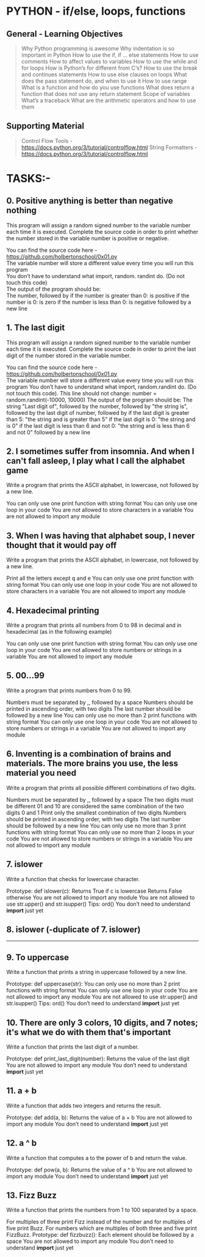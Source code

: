 # PYTHON - if/else, loops, functions

## General - Learning Objectives
>Why Python programming is awesome
>Why indentation is so important in Python
>How to use the if, if ... else statements
>How to use comments
>How to affect values to variables
>How to use the while and for loops
>How is Python’s for different from C‘s?
>How to use the break and continues statements
>How to use else clauses on loops
>What does the pass statement do, and when to use it
>How to use range
>What is a function and how do you use functions
>What does return a function that does not use any return statement
>Scope of variables
>What’s a traceback
>What are the arithmetic operators and how to use them

## Supporting Material
>Control Flow Tools - https://docs.python.org/3/tutorial/controlflow.html 
>String Formatters - https://docs.python.org/3/tutorial/controlflow.html 

# TASKS:-
## 0. Positive anything is better than negative nothing
This program will assign a random signed number to the variable number each time it is executed. 
Complete the source code in order to print whether the number stored in the variable number is positive or negative.

You can find the source code here - https://github.com/holbertonschool/0x01.py    
The variable number will store a different value every time you will run this program   
You don’t have to understand what import, random. randint do. (Do not touch this code)  
The output of the program should be:    
    The number, followed by
    if the number is greater than 0: is positive
    if the number is 0: is zero
    if the number is less than 0: is negative
    followed by a new line
    
## 1. The last digit    
This program will assign a random signed number to the variable number each time it is executed.
Complete the source code in order to print the last digit of the number stored in the variable number.

You can find the source code here - https://github.com/holbertonschool/0x01.py    
The variable number will store a different value every time you will run this program
You don’t have to understand what import, random.randint do. (Do not touch this code). This line should not change: number = random.randint(-10000, 10000)
The output of the program should be:
    The string "Last digit of", followed by
    the number, followed by
    "the string is", followed by the last digit of number, followed by
        if the last digit is greater than 5: "the string and is greater than 5"
        if the last digit is 0: "the string and is 0"
        if the last digit is less than 6 and not 0: "the string and is less than 6 and not 0"
        followed by a new line
        
## 2. I sometimes suffer from insomnia. And when I can't fall asleep, I play what I call the alphabet game
Write a program that prints the ASCII alphabet, in lowercase, not followed by a new line.

You can only use one print function with string format
You can only use one loop in your code
You are not allowed to store characters in a variable
You are not allowed to import any module

## 3. When I was having that alphabet soup, I never thought that it would pay off
Write a program that prints the ASCII alphabet, in lowercase, not followed by a new line.

Print all the letters except q and e
You can only use one print function with string format
You can only use one loop in your code
You are not allowed to store characters in a variable
You are not allowed to import any module

## 4. Hexadecimal printing
Write a program that prints all numbers from 0 to 98 in decimal and in hexadecimal (as in the following example)

You can only use one print function with string format
You can only use one loop in your code
You are not allowed to store numbers or strings in a variable
You are not allowed to import any module


## 5. 00...99
Write a program that prints numbers from 0 to 99.

Numbers must be separated by ,, followed by a space
Numbers should be printed in ascending order, with two digits
The last number should be followed by a new line
You can only use no more than 2 print functions with string format
You can only use one loop in your code
You are not allowed to store numbers or strings in a variable
You are not allowed to import any module

## 6. Inventing is a combination of brains and materials. The more brains you use, the less material you need
Write a program that prints all possible different combinations of two digits.

Numbers must be separated by ,, followed by a space
The two digits must be different
01 and 10 are considered the same combination of the two digits 0 and 1
Print only the smallest combination of two digits
Numbers should be printed in ascending order, with two digits
The last number should be followed by a new line
You can only use no more than 3 print functions with string format
You can only use no more than 2 loops in your code
You are not allowed to store numbers or strings in a variable
You are not allowed to import any module

## 7. islower
Write a function that checks for lowercase character.

Prototype: def islower(c):
Returns True if c is lowercase
Returns False otherwise
You are not allowed to import any module
You are not allowed to use str.upper() and str.isupper()
Tips: ord()
You don’t need to understand __import__ just yet

## 8. islower (-duplicate of 7. islower)

***********

## 9. To uppercase
Write a function that prints a string in uppercase followed by a new line.

Prototype: def uppercase(str):
You can only use no more than 2 print functions with string format
You can only use one loop in your code
You are not allowed to import any module
You are not allowed to use str.upper() and str.isupper()
Tips: ord()
You don’t need to understand __import__ just yet

## 10. There are only 3 colors, 10 digits, and 7 notes; it's what we do with them that's important
Write a function that prints the last digit of a number.

Prototype: def print_last_digit(number):
Returns the value of the last digit
You are not allowed to import any module
You don’t need to understand __import__ just yet

## 11. a + b
Write a function that adds two integers and returns the result.

Prototype: def add(a, b):
Returns the value of a + b
You are not allowed to import any module
You don’t need to understand __import__ just yet

## 12. a ^ b
Write a function that computes a to the power of b and return the value.

Prototype: def pow(a, b):
Returns the value of a ^ b
You are not allowed to import any module
You don’t need to understand __import__ just yet

## 13. Fizz Buzz
Write a function that prints the numbers from 1 to 100 separated by a space.

For multiples of three print Fizz instead of the number and for multiples of five print Buzz.
For numbers which are multiples of both three and five print FizzBuzz.
Prototype: def fizzbuzz():
Each element should be followed by a space
You are not allowed to import any module
You don’t need to understand __import__ just yet



